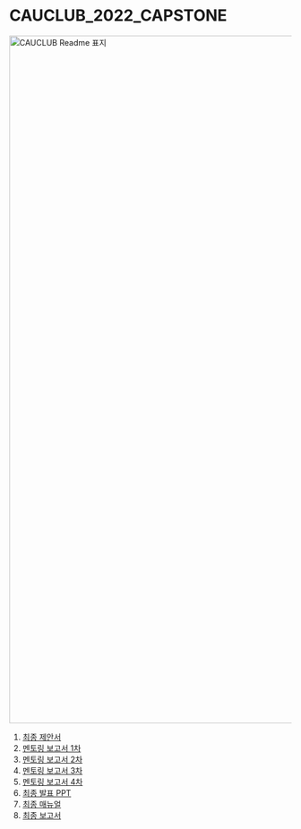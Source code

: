 # CAUCLUB_2022_CAPSTONE

<img width="1229" alt="CAUCLUB Readme 표지" src="https://user-images.githubusercontent.com/50792985/173260372-36b3e4b8-2d8a-408d-9dc2-62b2ce5cb6bd.png">


1. [최종 제안서](https://github.com/CHOIGANGMEDIA/Documents/blob/main/CAUCLUB%20%EC%B5%9C%EC%A2%85%20%EC%A0%9C%EC%95%88%EC%84%9C.pdf)
2. [멘토링 보고서 1차](https://github.com/CHOIGANGMEDIA/Documents/blob/main/CAUCLUB%20%E1%84%86%E1%85%A6%E1%86%AB%E1%84%90%E1%85%A9%E1%84%85%E1%85%B5%E1%86%BC%20%E1%84%87%E1%85%A9%E1%84%80%E1%85%A9%E1%84%89%E1%85%A5%201%E1%84%8E%E1%85%A1.pdf)
3. [멘토링 보고서 2차](https://github.com/CHOIGANGMEDIA/Documents/blob/main/CAUCLUB%20%E1%84%86%E1%85%A6%E1%86%AB%E1%84%90%E1%85%A9%E1%84%85%E1%85%B5%E1%86%BC%20%E1%84%87%E1%85%A9%E1%84%80%E1%85%A9%E1%84%89%E1%85%A5%202%E1%84%8E%E1%85%A1.pdf)
4. [멘토링 보고서 3차](https://github.com/CHOIGANGMEDIA/Documents/blob/main/CAUCLUB%20%E1%84%86%E1%85%A6%E1%86%AB%E1%84%90%E1%85%A9%E1%84%85%E1%85%B5%E1%86%BC%20%E1%84%87%E1%85%A9%E1%84%80%E1%85%A9%E1%84%89%E1%85%A5%203%E1%84%8E%E1%85%A1.pdf)
5. [멘토링 보고서 4차](https://github.com/CHOIGANGMEDIA/Documents/blob/main/CAUCLUB%20%E1%84%86%E1%85%A6%E1%86%AB%E1%84%90%E1%85%A9%E1%84%85%E1%85%B5%E1%86%BC%20%E1%84%87%E1%85%A9%E1%84%80%E1%85%A9%E1%84%89%E1%85%A5%204%E1%84%8E%E1%85%A1.pdf)
6. [최종 발표 PPT](https://github.com/CHOIGANGMEDIA/Documents/blob/main/CAUCLUB%20%EC%B5%9C%EC%A2%85%20%EB%B0%9C%ED%91%9C%20PPT.pptx)
7. [최종 매뉴얼](https://github.com/CHOIGANGMEDIA/Documents/blob/main/CAUCLUB%20%EC%B5%9C%EC%A2%85%20%EB%A7%A4%EB%89%B4%EC%96%BC.pdf)
8. [최종 보고서](https://github.com/CHOIGANGMEDIA/Documents/blob/main/CAUCLUB%20%EC%B5%9C%EC%A2%85%20%EB%B3%B4%EA%B3%A0%EC%84%9C.pdf)
<!--

**Here are some ideas to get you started:**

🙋‍♀️ A short introduction - what is your organization all about?
🌈 Contribution guidelines - how can the community get involved?
👩‍💻 Useful resources - where can the community find your docs? Is there anything else the community should know?
🍿 Fun facts - what does your team eat for breakfast?
🧙 Remember, you can do mighty things with the power of [Markdown](https://docs.github.com/github/writing-on-github/getting-started-with-writing-and-formatting-on-github/basic-writing-and-formatting-syntax)
-->
